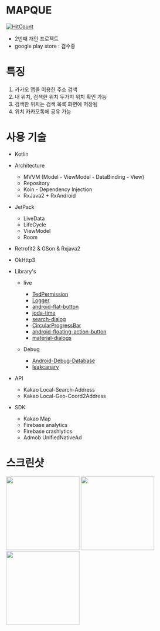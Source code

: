 # MAPQUE

[![HitCount](http://hits.dwyl.com/waterbobs/MAPQUE.svg)](http://hits.dwyl.com/waterbobs/MAPQUE)
 
 - 2번째 개인 프로젝트
 - google play store : 검수중


# 특징
 
 1. 카카오 맵을 이용한 주소 검색
 2. 내 위치, 검색한 위치 두가지 위치 확인 가능
 3. 검색한 위치는 검색 목록 화면에 저장됨
 4. 위치 카카오톡에 공유 가능
 
# 사용 기술

- Kotlin

- Architecture
  - MVVM (Model - ViewModel - DataBinding - View)
  - Repository
  - Koin - Dependency Injection 
  - RxJava2 + RxAndroid
  
- JetPack
  - LiveData
  - LifeCycle
  - ViewModel
  - Room 
  
- Retrofit2 & GSon & Rxjava2
- OkHttp3

- Library's
  - live
    - [TedPermission](https://github.com/ParkSangGwon/TedPermission)
    - [Logger](https://github.com/orhanobut/logger)
    - [android-flat-button](https://github.com/hoang8f/android-flat-button)
    - [joda-time](https://github.com/JodaOrg/joda-time)
    - [search-dialog](https://github.com/mirrajabi/search-dialog)
    - [CircularProgressBar](https://github.com/lopspower/CircularProgressBar)
    - [android-floating-action-button](https://github.com/fstech/android-floating-action-button)
    - [material-dialogs](https://github.com/afollestad/material-dialogs)
    
  - Debug
    - [Android-Debug-Database](https://github.com/amitshekhariitbhu/Android-Debug-Database)
    - [leakcanary](https://square.github.io/leakcanary/)
    
- API
  - Kakao Local-Search-Address
  - Kakao Local-Geo-Coord2Address
  
- SDK
  - Kakao Map
  - Firebase analytics
  - Firebase crashlytics
  - Admob UnifiedNativeAd


# 스크린샷

<div>
  <img width=200 src="https://user-images.githubusercontent.com/8046850/77849695-85e67800-7208-11ea-92c0-e07eeffc153c.png"> 
  <img width=200 src="https://user-images.githubusercontent.com/8046850/77849698-88e16880-7208-11ea-997c-de966e990229.png">  
  <img width=200 src="https://user-images.githubusercontent.com/8046850/77849702-8aab2c00-7208-11ea-9565-5acd54a3ad6b.png">
<div>
